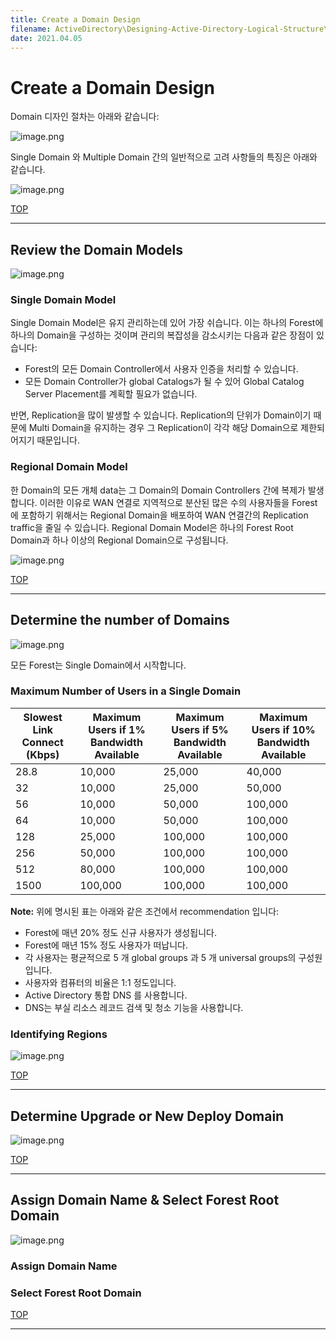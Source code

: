 ```yaml
---
title: Create a Domain Design
filename: ActiveDirectory\Designing-Active-Directory-Logical-Structure\Create-a-Domain-Design.md
date: 2021.04.05
---
```


# Create a Domain Design

Domain 디자인 절차는 아래와 같습니다:

![image.png](https://github.com/kj-park/Tech/blob/main/ActiveDirectory/.media/image-791866f5-7ce6-4a1a-9eae-37060f3a8e2b.png?raw=true)

Single Domain 와 Multiple Domain 간의 일반적으로 고려 사항들의 특징은 아래와 같습니다.

![image.png](https://github.com/kj-park/Tech/blob/main/ActiveDirectory/.media/image-74b2d98d-05b1-4c3c-a9e5-b4fbf93a3384.png?raw=true)

[TOP](#Create-a-Domain-Design)

---

## Review the Domain Models

![image.png](https://github.com/kj-park/Tech/blob/main/ActiveDirectory/.media/image-d27e209e-4559-44fd-86d2-264504991732.png?raw=true)

### Single Domain Model

Single Domain Model은 유지 관리하는데 있어 가장 쉬습니다. 이는 하나의 Forest에 하나의 Domain을 구성하는 것이며 관리의 복잡성을 감소시키는 다음과 같은 장점이 있습니다:

- Forest의 모든 Domain Controller에서 사용자 인증을 처리할 수 있습니다.
- 모든 Domain Controller가 global Catalogs가 될 수 있어 Global Catalog Server Placement를 계획할 필요가 없습니다.

반면, Replication을 많이 발생할 수 있습니다. Replication의 단위가 Domain이기 때문에 Multi Domain을 유지하는 경우 그 Replication이 각각 해당 Domain으로 제한되어지기 때문입니다. 

### Regional Domain Model

한 Domain의 모든 개체 data는 그 Domain의 Domain Controllers 간에 복제가 발생합니다. 이러한 이유로 WAN 연결로 지역적으로 분산된 많은 수의 사용자들을 Forest에 포함하기 위해서는 Regional Domain을 배포하여 WAN 연결간의 Replication traffic을 줄일 수 있습니다.  Regional Domain Model은 하나의 Forest Root Domain과 하나 이상의 Regional Domain으로 구성됩니다.

![image.png](https://github.com/kj-park/Tech/blob/main/ActiveDirectory/.media/image-8b3827ba-07f2-466a-b8af-ee3cbc25cf56.png?raw=true)

[TOP](#Create-a-Domain-Design)

---

## Determine the number of Domains

![image.png](https://github.com/kj-park/Tech/blob/main/ActiveDirectory/.media/image-eb8228a8-aec7-4c92-b302-13df5b5b5927.png?raw=true)

모든 Forest는 Single Domain에서 시작합니다. 

### Maximum Number of Users in a Single Domain

| **Slowest Link Connect     (Kbps)** | **Maximum Users     if 1% Bandwidth Available** | **Maximum Users     if 5% Bandwidth Available** | **Maximum Users     if 10% Bandwidth Available** |
| ----------------------------------- | ----------------------------------------------- | ----------------------------------------------- | ------------------------------------------------ |
| 28.8                                | 10,000                                          | 25,000                                          | 40,000                                           |
| 32                                  | 10,000                                          | 25,000                                          | 50,000                                           |
| 56                                  | 10,000                                          | 50,000                                          | 100,000                                          |
| 64                                  | 10,000                                          | 50,000                                          | 100,000                                          |
| 128                                 | 25,000                                          | 100,000                                         | 100,000                                          |
| 256                                 | 50,000                                          | 100,000                                         | 100,000                                          |
| 512                                 | 80,000                                          | 100,000                                         | 100,000                                          |
| 1500                                | 100,000                                         | 100,000                                         | 100,000                                          |

**Note:** 위에 명시된 표는 아래와 같은 조건에서 recommendation 입니다:

- Forest에 매년 20% 정도 신규 사용자가 생성됩니다.
- Forest에 매년 15% 정도 사용자가 떠납니다.
- 각 사용자는 평균적으로 5 개 global groups 과 5 개 universal groups의 구성원입니다.
- 사용자와 컴퓨터의 비율은 1:1 정도입니다.
- Active Directory 통합 DNS 를 사용합니다.
- DNS는 부실 리소스 레코드 검색 및 청소 기능을 사용합니다.

### Identifying Regions

![image.png](https://github.com/kj-park/Tech/blob/main/ActiveDirectory/.media/image-6d57782d-199d-4d40-9a56-43c89cb4ee68.png?raw=true)



[TOP](#Create-a-Domain-Design)

---

## Determine Upgrade or New Deploy Domain

![image.png](https://github.com/kj-park/Tech/blob/main/ActiveDirectory/.media/image-a6ae86aa-904d-47f3-8e2f-675d512554bf.png?raw=true)

[TOP](#Create-a-Domain-Design)

---

## Assign Domain Name & Select Forest Root Domain

![image.png](https://github.com/kj-park/Tech/blob/main/ActiveDirectory/.media/image-a7e8db21-7eb2-4f45-acd4-b6ec77f23bf7.png?raw=true)

### Assign Domain Name

### Select Forest Root Domain

[TOP](#Create-a-Domain-Design)

---